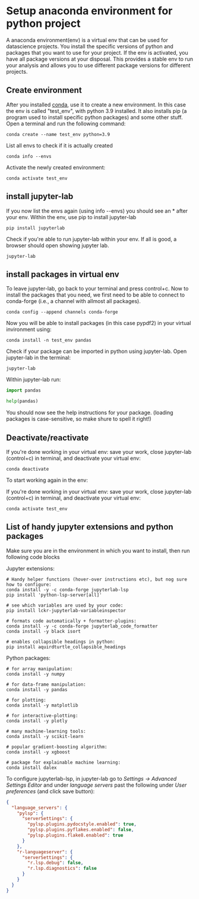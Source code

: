 
# Setup anaconda environment for python project

A anaconda environment(env) is a virtual env that can be used for datascience projects. You install the specific versions of python and packages that you want to use for your project.
If the env is activated, you have all package versions at your disposal. This provides a stable env to run your analysis and allows you to use different package versions for different projects.

## Create environment

After you installed [conda](https://anaconda.org), use it to create a new environment. In this case the env is called "test_env", with python 3.9 installed. It also installs pip (a program used to install specific python packages) and some other stuff.
Open a terminal and run the following command:
```console
conda create --name test_env python=3.9
```

List all envs to check if it is actually created

```console
conda info --envs   
```
Activate the newly created environment:

```console
conda activate test_env 
```

## install jupyter-lab
If you now list the envs again (using info --envs) you should see an * after your env. Within the env, use pip to install jupyter-lab

```console
pip install jupyterlab 
```

Check if you're able to run jupyter-lab within your env. If all is good, a browser should open showing jupyter lab.

```console
jupyter-lab 
```

## install packages in virtual env

To leave jupyter-lab, go back to your terminal and press control+c. Now to install the packages that you need, we first need to be able to connect to conda-forge (i.e., a channel with allmost all packages).
```console
conda config --append channels conda-forge
```
Now you will be able to install packages (in this case pypdf2) in your virtual invironment using:
```console
conda install -n test_env pandas
```

Check if your package can be imported in python using jupyter-lab. Open jupyter-lab in the terminal:
```console
jupyter-lab
```
Within jupyter-lab run:
```python
import pandas

help(pandas)
```

You should now see the help instructions for your package. (loading packages is case-sensitive, so make shure to spell it right!)

## Deactivate/reactivate

If you're done working in your virtual env: save your work, close jupyter-lab (control+c) in terminal, and deactivate your virtual env:

```console
conda deactivate
```
To start working again in the env:

If you're done working in your virtual env: save your work, close jupyter-lab (control+c) in terminal, and deactivate your virtual env:

```console
conda activate test_env
```


## List of handy jupyter extensions and python packages

Make sure you are in the environment in which you want to install, then run following code blocks

Jupyter extensions:
```console
# Handy helper functions (hover-over instructions etc), but nog sure how to configure:
conda install -y -c conda-forge jupyterlab-lsp
pip install 'python-lsp-server[all]'

# see which variables are used by your code:
pip install lckr-jupyterlab-variableinspector 

# formats code automatically + formatter-plugins:
conda install -y -c conda-forge jupyterlab_code_formatter  
conda install -y black isort

# enables collapsible headings in python:
pip install aquirdturtle_collapsible_headings
```

Python packages:
```console
# for array manipulation:
conda install -y numpy

# for data-frame manipulation:
conda install -y pandas

# for plotting:
conda install -y matplotlib

# for interactive-plotting:
conda install -y plotly

# many machine-learning tools:
conda install -y scikit-learn

# popular gradient-boosting algorithm:
conda install -y xgboost

# package for explainable machine learning:
conda install dalex
```


To configure jupyterlab-lsp, in jupyter-lab go to _Settings -> Advanced Settings Editor_ and under _language servers_ past the following under _User preferences_ (and click save button):

```json
{
  "language_servers": {
    "pylsp": {
      "serverSettings": {
        "pylsp.plugins.pydocstyle.enabled": true,
        "pylsp.plugins.pyflakes.enabled": false,
        "pylsp.plugins.flake8.enabled": true
      }
    },
    "r-languageserver": {
      "serverSettings": {
        "r.lsp.debug": false,
        "r.lsp.diagnostics": false
      }
    }
  }
}
```
